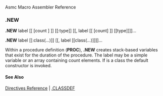 Asmc Macro Assembler Reference

### .NEW

**.NEW** label [[ [count ] ]] [[:type]] [[, label [[ [count] ]] [[type]]]]...

**.NEW** label [[:class(...)]] [[, label [[class(...)]]]]...

Within a procedure definition (**PROC**), **.NEW** creates stack-based variables that
exist for the duration of the procedure. The label may be a simple variable or an array
containing count elements. If <type> is a class the default constructor is invoked.

#### See Also

[Directives Reference](readme.md) | [.CLASSDEF](dot_classdef.md)
